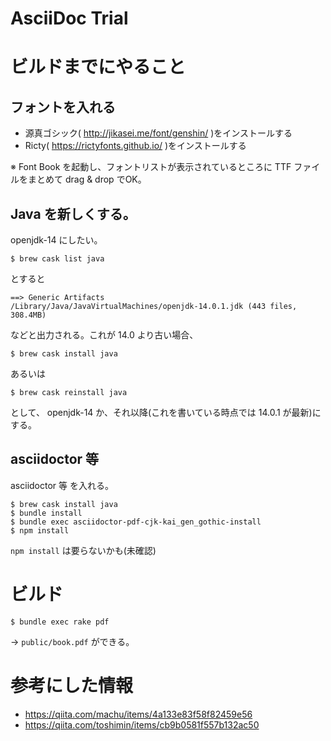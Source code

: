 AsciiDoc Trial
==============

# ビルドまでにやること

## フォントを入れる

* 源真ゴシック( http://jikasei.me/font/genshin/ )をインストールする
* Ricty( https://rictyfonts.github.io/ )をインストールする

※ Font Book を起動し、フォントリストが表示されているところに TTF ファイルをまとめて drag & drop でOK。

## Java を新しくする。

openjdk-14 にしたい。

```
$ brew cask list java
```

とすると

```
==> Generic Artifacts
/Library/Java/JavaVirtualMachines/openjdk-14.0.1.jdk (443 files, 308.4MB)
```

などと出力される。これが 14.0 より古い場合、

```
$ brew cask install java
```

あるいは

```
$ brew cask reinstall java
```

として、 openjdk-14 か、それ以降(これを書いている時点では 14.0.1 が最新)にする。

## asciidoctor 等

asciidoctor 等 を入れる。

```
$ brew cask install java
$ bundle install
$ bundle exec asciidoctor-pdf-cjk-kai_gen_gothic-install
$ npm install
```

`npm install` は要らないかも(未確認)

# ビルド

```
$ bundle exec rake pdf
```

→ `public/book.pdf` ができる。

# 参考にした情報

* https://qiita.com/machu/items/4a133e83f58f82459e56
* https://qiita.com/toshimin/items/cb9b0581f557b132ac50
